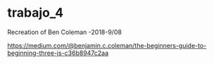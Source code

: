 # trabajo_4

Recreation of Ben Coleman
-2018-9/08

https://medium.com/@benjamin.c.coleman/the-beginners-guide-to-beginning-three-js-c36b8947c2aa
